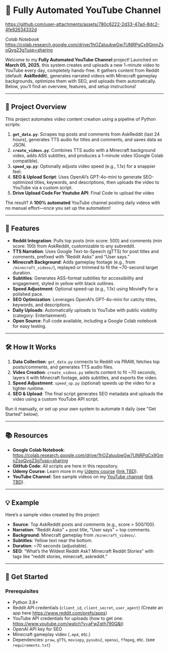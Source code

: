 # 🚀 Fully Automated YouTube Channel

https://github.com/user-attachments/assets/780c6222-2d33-47ad-8dc2-4fe92634332d


*Colab Notebook* https://colab.research.google.com/drive/1hOZaluubwGw7UNRPgCx9GmnZsoQvg23g?usp=sharing

Welcome to my **Fully Automated YouTube Channel** project! Launched on **March 05, 2025**, this system creates and uploads a new 1-minute video to YouTube every day, completely hands-free. It gathers content from Reddit (default: **AskReddit**), generates narrated videos with Minecraft gameplay backgrounds, optimizes them with SEO, and uploads them automatically. Below, you’ll find an overview, features, and setup instructions!

---

## 🚀 Project Overview

This project automates video content creation using a pipeline of Python scripts:

1. **`get_data.py`**: Scrapes top posts and comments from AskReddit (last 24 hours), generates TTS audio for titles and comments, and saves data as JSON.
2. **`create_videos.py`**: Combines TTS audio with a Minecraft background video, adds ASS subtitles, and produces a 1-minute video (Google Colab compatible).
3. **`speed_up.py`**: Optionally adjusts video speed (e.g., 1.1x) for a snappier feel.
4. **SEO & Upload Script**: Uses OpenAI’s GPT-4o-mini to generate SEO-optimized titles, keywords, and descriptions, then uploads the video to YouTube via a custom script.
5. **Drive Upload Code For Youtube API**: Final Code to upload the video

The result? A **100% automated** YouTube channel posting daily videos with no manual effort—once you set up the automation!

---

## 🎥 Features

- **Reddit Integration**: Pulls top posts (min score: 500) and comments (min score: 100) from AskReddit, customizable to any subreddit.
- **TTS Narration**: Uses Google Text-to-Speech (gTTS) for post titles and comments, prefixed with “Reddit Asks” and “User says.”
- **Minecraft Background**: Adds gameplay footage (e.g., from `/minecraft_videos/`), replayed or trimmed to fit the ~70-second target duration.
- **Subtitles**: Generates ASS-format subtitles for accessibility and engagement, styled in yellow with black outlines.
- **Speed Adjustment**: Optional speed-up (e.g., 1.1x) using MoviePy for a polished pace.
- **SEO Optimization**: Leverages OpenAI’s GPT-4o-mini for catchy titles, keywords, and descriptions.
- **Daily Uploads**: Automatically uploads to YouTube with public visibility (category: Entertainment).
- **Open Source**: Full code available, including a Google Colab notebook for easy testing.

---

## 🛠️ How It Works

1. **Data Collection**: `get_data.py` connects to Reddit via PRAW, fetches top posts/comments, and generates TTS audio files.
2. **Video Creation**: `create_videos.py` selects content to fit ~70 seconds, layers it with Minecraft footage, adds subtitles, and exports the video.
3. **Speed Adjustment**: `speed_up.py` (optional) speeds up the video for a tighter runtime.
4. **SEO & Upload**: The final script generates SEO metadata and uploads the video using a custom YouTube API script.

Run it manually, or set up your own system to automate it daily (see "Get Started" below).

---

## 📚 Resources

- **Google Colab Notebook**: https://colab.research.google.com/drive/1hOZaluubwGw7UNRPgCx9GmnZsoQvg23g?usp=sharing
- **GitHub Code**: All scripts are here in this repository.
- **Udemy Course**: Learn more in my [Udemy course](#) ([link TBD](https://www.udemy.com/course/chatgpt-apps-creating-ai-apps-with-openai/?referralCode=E513406D846DF477E7E8)).
- **YouTube Channel**: See sample videos on my [YouTube channel](#) ([link TBD](https://www.youtube.com/@murataavcu)).

---

## 💡 Example

Here’s a sample video created by this project:
- **Source**: Top AskReddit posts and comments (e.g., score > 500/100).
- **Narration**: “Reddit Asks” + post title, “User says” + top comments.
- **Background**: Minecraft gameplay from `/minecraft_videos/`.
- **Subtitles**: Yellow text near the bottom.
- **Duration**: ~70 seconds (adjustable).
- **SEO**: “What’s the Wildest Reddit Ask? Minecraft Reddit Stories” with tags like “reddit stories, minecraft, askreddit.”

---

## 🏁 Get Started

### Prerequisites
- Python 3.8+
- Reddit API credentials (`client_id`, `client_secret`, `user_agent`) (Create an app here https://www.reddit.com/prefs/apps)
- YouTube API credentials for uploads (how to get one: https://www.youtube.com/watch?v=aFwZgth790Q&t)
- OpenAI API key for SEO
- Minecraft gameplay video (`.mp4`, etc.)
- Dependencies: `praw`, `gTTS`, `moviepy`, `pysubs2`, `openai`, `ffmpeg`, etc. (see `requirements.txt`)

